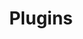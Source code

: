 ---
title: Plugins
parent: resources
order: 4
sitemap:
  priority: 1
  changefreq: 'weekly'

sections:

    - file: plugins
      layout: cards

---